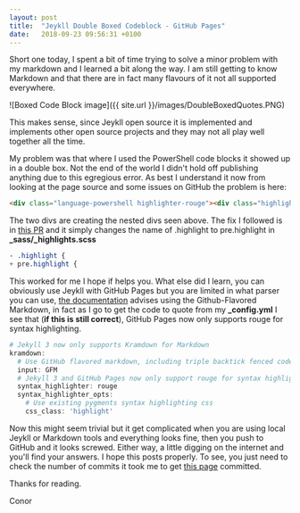 ```yaml
---
layout: post
title:  "Jeykll Double Boxed Codeblock - GitHub Pages"
date:   2018-09-23 09:56:31 +0100
---
```


Short one today, I spent a bit of time trying to solve a minor problem with my markdown and I learned a bit along the way. I am still getting to know Markdown and that there are in fact many flavours of it not all supported everywhere.

![Boxed Code Block image]({{ site.url }}/images/DoubleBoxedQuotes.PNG)

This makes sense, since Jeykll open source it is implemented and implements other open source projects and they may not all play well together all the time.

My problem was that where I used the PowerShell code blocks it showed up in a double box. Not the end of the world I didn't hold off publishing anything due to this egregious error. As best I understand it now from looking at the page source and some issues on GitHub the problem is here:

```html
<div class="language-powershell highlighter-rouge"><div class="highlight"><pre class="highlight"><code>
```

The two divs are creating the nested divs seen above.
The fix I followed is in [this PR]( https://github.com/saveriomiroddi/saveriomiroddi.github.io/pull/18/files) and it simply changes the name of .highlight to pre.highlight in **_sass/_highlights.scss**

```css
- .highlight {
+ pre.highlight {
```

This worked for me I hope if helps you.
What else did I learn, you can obviously use Jeykll with GitHub Pages but you are limited in what parser you can use, [the documentation]( https://github.com/planetjekyll/quickrefs/blob/master/FAQ.md#github-pages) advises using the Github-Flavored Markdown, in fact as I go to get the code to quote from my **_config.yml** I see that (__if this is still correct__), GitHub Pages now only supports rouge for syntax highlighting.

```powershell
# Jekyll 3 now only supports Kramdown for Markdown
kramdown:
  # Use GitHub flavored markdown, including triple backtick fenced code blocks
  input: GFM
  # Jekyll 3 and GitHub Pages now only support rouge for syntax highlighting
  syntax_highlighter: rouge
  syntax_highlighter_opts:
    # Use existing pygments syntax highlighting css
    css_class: 'highlight'
```

Now this might seem trivial but it get complicated when you are using local Jeykll or Markdown tools and everything looks fine, then you push to GitHub and it looks screwed. Either way, a little digging on the internet and you'll find your answers. I hope this posts properly. To see, you just need to check the number of commits it took me to get [this page](https://github.com/ctolan/ctolan.github.io/blob/master/_posts/2018-09-24-Jeykll-Double-Boxed-CodeBlock.md) committed.

Thanks for reading.

Conor
